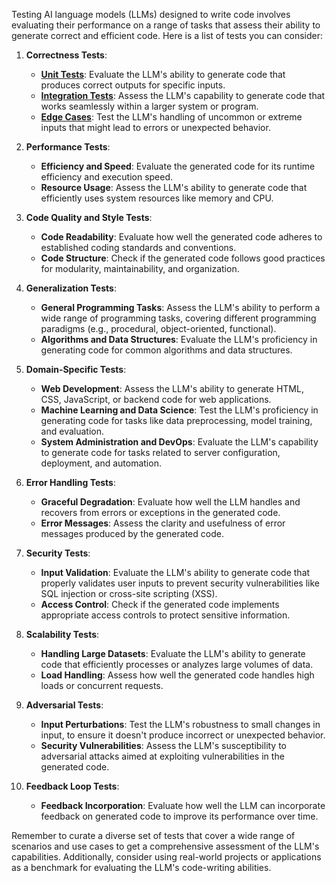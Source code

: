 Testing AI language models (LLMs) designed to write code involves evaluating their performance on a range of tasks that assess their ability to generate correct and efficient code. Here is a list of tests you can consider:

1. **Correctness Tests**:
   - [**Unit Tests**](unit.md): Evaluate the LLM's ability to generate code that produces correct outputs for specific inputs.
   - [**Integration Tests**](integration.md): Assess the LLM's capability to generate code that works seamlessly within a larger system or program.
   - [**Edge Cases**](edge.md): Test the LLM's handling of uncommon or extreme inputs that might lead to errors or unexpected behavior.

2. **Performance Tests**:
   - **Efficiency and Speed**: Evaluate the generated code for its runtime efficiency and execution speed.
   - **Resource Usage**: Assess the LLM's ability to generate code that efficiently uses system resources like memory and CPU.

3. **Code Quality and Style Tests**:
   - **Code Readability**: Evaluate how well the generated code adheres to established coding standards and conventions.
   - **Code Structure**: Check if the generated code follows good practices for modularity, maintainability, and organization.

4. **Generalization Tests**:
   - **General Programming Tasks**: Assess the LLM's ability to perform a wide range of programming tasks, covering different programming paradigms (e.g., procedural, object-oriented, functional).
   - **Algorithms and Data Structures**: Evaluate the LLM's proficiency in generating code for common algorithms and data structures.

5. **Domain-Specific Tests**:
   - **Web Development**: Assess the LLM's ability to generate HTML, CSS, JavaScript, or backend code for web applications.
   - **Machine Learning and Data Science**: Test the LLM's proficiency in generating code for tasks like data preprocessing, model training, and evaluation.
   - **System Administration and DevOps**: Evaluate the LLM's capability to generate code for tasks related to server configuration, deployment, and automation.

6. **Error Handling Tests**:
   - **Graceful Degradation**: Evaluate how well the LLM handles and recovers from errors or exceptions in the generated code.
   - **Error Messages**: Assess the clarity and usefulness of error messages produced by the generated code.

7. **Security Tests**:
   - **Input Validation**: Evaluate the LLM's ability to generate code that properly validates user inputs to prevent security vulnerabilities like SQL injection or cross-site scripting (XSS).
   - **Access Control**: Check if the generated code implements appropriate access controls to protect sensitive information.

8. **Scalability Tests**:
   - **Handling Large Datasets**: Evaluate the LLM's ability to generate code that efficiently processes or analyzes large volumes of data.
   - **Load Handling**: Assess how well the generated code handles high loads or concurrent requests.

9. **Adversarial Tests**:
   - **Input Perturbations**: Test the LLM's robustness to small changes in input, to ensure it doesn't produce incorrect or unexpected behavior.
   - **Security Vulnerabilities**: Assess the LLM's susceptibility to adversarial attacks aimed at exploiting vulnerabilities in the generated code.

10. **Feedback Loop Tests**:
    - **Feedback Incorporation**: Evaluate how well the LLM can incorporate feedback on generated code to improve its performance over time.

Remember to curate a diverse set of tests that cover a wide range of scenarios and use cases to get a comprehensive assessment of the LLM's capabilities. Additionally, consider using real-world projects or applications as a benchmark for evaluating the LLM's code-writing abilities.
